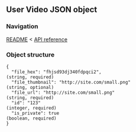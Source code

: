 ## User Video JSON object

### Navigation
[README](../../README.md)
<
[API reference](../api_reference.md)

### Object structure
```
{
  "file_hex": "fhjsd93dj340fdpqci2",                                            (string, required)
  "file_thumbnail": "http://site.com/small.png"                                 (string, optional)
  "file_url": "http://site.com/small.png"                                       (string, required)
  "id": "123"                                                                   (integer, required)
  "is_private": true                                                            (boolean, required)
}
```
